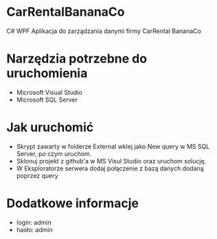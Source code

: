 # CarRentalBananaCo
C# WPF Aplikacja do zarządzania danymi firmy CarRental BananaCo
# Narzędzia potrzebne do uruchomienia
- Microsoft Visual Studio 
- Microsoft SQL Server
# Jak uruchomić
- Skrypt zawarty w folderze External wklej jako New query w MS SQL Server, po czym uruchom.
- Sklonuj projekt z github'a w MS Visul Studio oraz uruchom solucję.
- W Eksploratorze serwera dodaj połączenie z bazą danych dodaną poprzez query
# Dodatkowe informacje
- login: admin
- hasło: admin


